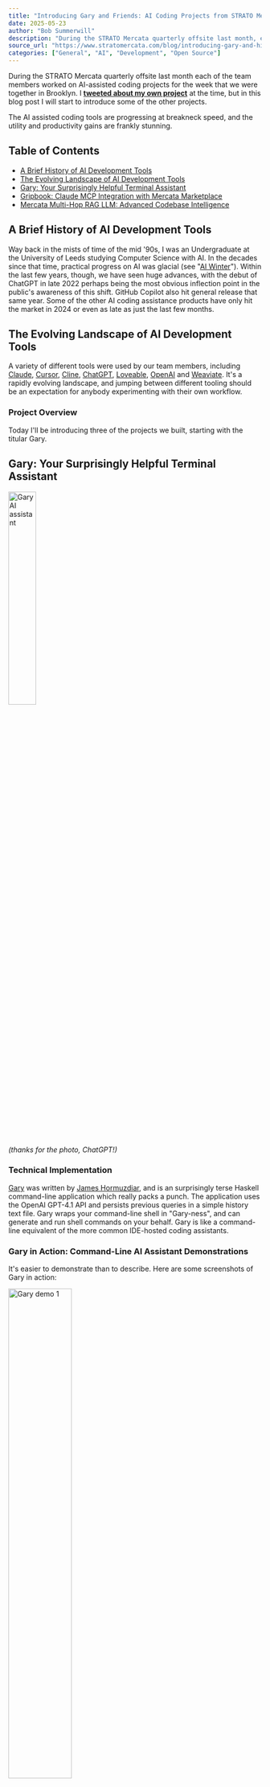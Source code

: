 ```yaml
---
title: "Introducing Gary and Friends: AI Coding Projects from STRATO Mercata"
date: 2025-05-23
author: "Bob Summerwill"
description: "During the STRATO Mercata quarterly offsite last month, each team member worked on AI-assisted coding projects. The AI assisted coding tools are progressing at breakneck speed, and the utility and productivity gains are frankly stunning."
source_url: "https://www.stratomercata.com/blog/introducing-gary-and-his-friends-ai-coding-projects-from-strato-mercata"
categories: ["General", "AI", "Development", "Open Source"]
---
```


During the STRATO Mercata quarterly offsite last month each of the team members worked on AI-assisted coding projects for the week that we were together in Brooklyn. I **[tweeted about my own project](https://x.com/BobSummerwill/status/1913281826736771457)** at the time, but in this blog post I will start to introduce some of the other projects.

The AI assisted coding tools are progressing at breakneck speed, and the utility and productivity gains are frankly stunning.

## Table of Contents

- [A Brief History of AI Development Tools](#a-brief-history-of-ai-development-tools)
- [The Evolving Landscape of AI Development Tools](#the-evolving-landscape-of-ai-development-tools)
- [Gary: Your Surprisingly Helpful Terminal Assistant](#gary-your-surprisingly-helpful-terminal-assistant)
- [Gripbook: Claude MCP Integration with Mercata Marketplace](#gripbook-claude-mcp-integration-with-mercata-marketplace)
- [Mercata Multi-Hop RAG LLM: Advanced Codebase Intelligence](#mercata-multi-hop-rag-llm-advanced-codebase-intelligence)

## A Brief History of AI Development Tools

Way back in the mists of time of the mid '90s, I was an Undergraduate at the University of Leeds studying Computer Science with AI. In the decades since that time, practical progress on AI was glacial (see "[AI Winter](https://en.wikipedia.org/wiki/AI_winter)"). Within the last few years, though, we have seen huge advances, with the debut of ChatGPT in late 2022 perhaps being the most obvious inflection point in the public's awareness of this shift. GitHub Copilot also hit general release that same year. Some of the other AI coding assistance products have only hit the market in 2024 or even as late as just the last few months.

## The Evolving Landscape of AI Development Tools

A variety of different tools were used by our team members, including [Claude](https://claude.ai/), [Cursor](https://www.cursor.com/), [Cline](https://cline.bot/), [ChatGPT](https://chatgpt.com/), [Loveable](https://lovable.dev), [OpenAI](https://openai.com/index/openai-api/) and [Weaviate](https://weaviate.io/). It's a rapidly evolving landscape, and jumping between different tooling should be an expectation for anybody experimenting with their own workflow.

### Project Overview

Today I'll be introducing three of the projects we built, starting with the titular Gary.

## Gary: Your Surprisingly Helpful Terminal Assistant

<img src="{{ site.baseurl }}/images/stratomercata.com/2025.10.13/gary-chatgpt-image.jpg" alt="Gary AI assistant" style="width: 33%;">

_(thanks for the photo, ChatGPT!)_

### Technical Implementation

[Gary](https://github.com/blockapps/gary) was written by [James Hormuzdiar](https://github.com/jamshidh), and is an surprisingly terse Haskell command-line application which really packs a punch. The application uses the OpenAI GPT-4.1 API and persists previous queries in a simple history text file. Gary wraps your command-line shell in "Gary-ness", and can generate and run shell commands on your behalf. Gary is like a command-line equivalent of the more common IDE-hosted coding assistants.

### Gary in Action: Command-Line AI Assistant Demonstrations

It's easier to demonstrate than to describe. Here are some screenshots of Gary in action:

<img src="{{ site.baseurl }}/images/stratomercata.com/2025.10.13/Screenshot-from-2025-05-15-14-59-08.png" alt="Gary demo 1" style="width: 50%;">

<img src="{{ site.baseurl }}/images/stratomercata.com/2025.10.13/Screenshot-from-2025-05-15-15-03-20.png" alt="Gary demo 2" style="width: 50%;">

<img src="{{ site.baseurl }}/images/stratomercata.com/2025.10.13/Screenshot-from-2025-05-15-15-05-48.png" alt="Gary demo 3" style="width: 50%;">

Of course, you're not constrained to asking Gary for help with coding:

<img src="{{ site.baseurl }}/images/stratomercata.com/2025.10.13/Screenshot-from-2025-05-15-15-14-38.png" alt="Gary general questions" style="width: 50%;">

## Gripbook: Claude MCP Integration with Mercata Marketplace

The second project which I'm going to introduce here was written by [Ariya Amarjargal](https://github.com/aariya50) and uses Anthropic's Model Context Protocol (MCP) to implement a Mercata MCP server, enabling [Claude](https://claude.ai) to interact with the Mercata marketplace. Claude is Anthropic's flagship product – a conversational AI similar to ChatGPT. Beyond Claude, both OpenAI and Microsoft have also recently announced support for MCP, so it's becoming a standard.

Meet [Griphook](https://github.com/blockapps/griphook), with the cultural reference left as an exercise to the reader!

Here we are using the Claude desktop client, which is available in official releases for Windows and macOS.

<img src="{{ site.baseurl }}/images/stratomercata.com/2025.10.13/Screenshot-from-2025-05-16-14-45-49.png" alt="Claude desktop" style="width: 50%;">

### How Model Context Protocol (MCP) Powers Marketplace Integration

So how does this work? Our MCP server is a straightforward nodejs application containing a number of "tools" whose functionality is then available within the Claude desktop. The real magic here is that Claude just works out what these tools are and how to use them based purely on the text they are returning and its own intuition and training set.

<img src="{{ site.baseurl }}/images/stratomercata.com/2025.10.13/Screenshot-from-2025-05-16-14-50-15.png" alt="MCP tools" style="width: 50%;">

Within Claude's Developer settings you point to the server's build directory and also need to specify a few environment variables to configure the server appropriately for your own username/password and client ID/secret.

### Conversational AI Interface for Complex Platform Operations

Then Claude has been "taught" about STRATO Mercata and you can ask it questions about reserves, about your own balance and details, and can ask it to borrow, purchase or stake assets:

<img src="{{ site.baseurl }}/images/stratomercata.com/2025.10.13/Screenshot-from-2025-05-16-14-26-58.png" alt="Claude interacting with Mercata" style="width: 50%;">

At the time of writing there is some bug related to the user login in my own use of it, but funnily enough, the way that plays out is even more impressive, because the AI is able to find its own workaround to the problem!

### The Future of AI-Friendly Platform Development

Having this kind of conversational interface wrapping a platform is really powerful. You are blending the LLM's general understanding of the world from its training set in with specific integration with STRATO Mercata platform. It is easy enough to imagine these kind of systems being composed and layered such that the lower level systems are completely abstracted away. Rafts of manual engineering work can be eliminated. Rather than exposing APIs and then third-party developers having to use those APIs to implement their own web or mobile applications you can just make your platform AI friendly and then AI assisted tools can do the rest. Even just in these brief examples above you can see that Claude is correctly inferring a raft of contextual understanding which is way richer than the raw REST APIs.

## Mercata Multi-Hop RAG LLM: Advanced Codebase Intelligence

The final project was written by David Nallapu and has a mouthful of a name – [mercata-multi-hop-rag-llm](https://github.com/blockapps/mercata-multi-hop-rag-llm) 🙂

<img src="{{ site.baseurl }}/images/stratomercata.com/2025.10.13/Screenshot-from-2025-05-16-15-04-34.png" alt="RAG LLM interface" style="width: 50%;">

Again, like Gary and Griphook, this project is making contextual information available to an LLM so that you can interact with it in a conversational form. In this instance the information about STRATO Mercata being incorporated is detailed information about the codebase itself to assist developers to work on the platform.

### Vector Database Integration for Comprehensive Code Analysis

The repository uses git submodules to "import" multiple STRATO git repos into a subdirectory and then Weaviate, a Vector DB, is populated using key elements of the codebase.

As you can see in the output, we're indexing Haskell files, Solidity and DOCX documentation, all to build context on the platform.

This step of the process takes several minutes. Then we launch the frontend:

<img src="{{ site.baseurl }}/images/stratomercata.com/2025.10.13/Screenshot-from-2025-05-16-15-42-23.jpg" alt="RAG LLM frontend" style="width: 50%;">

### RAG vs Traditional IDE: Superior Results for Large Codebases

Coding questions about well known projects and codebases can work quite well within general LLMs (ChatGPT, Grok, etc) but they don't really work for STRATO Mercata. Here we are augmenting the LLM with a retrieval system which has already parsed and indexed a raft of information about the STRATO Mercata codebase. This approach yields better results than IDE environments like Cursor or Cline, where they are having to "learn about" the codebase as you work, often overflowing their available context space for large codebases.

### Interactive Documentation: Beyond Static Technical Content

The results from this approach are very impressive, showing deep understanding of the codebase and generating documentation of comparable quality to a good technical, but with the huge advantage of not just being static content. You can ask it whatever you like, and dig into deeper detail as you go. If we can find a good means of hosting a public instance of this project then we should certainly do so. In the meantime, you can follow the instructions on the repository to run your own instance.

<img src="{{ site.baseurl }}/images/stratomercata.com/2025.10.13/Screenshot-from-2025-05-21-14-31-09.jpg" alt="RAG query example 1" style="width: 50%;">

<img src="{{ site.baseurl }}/images/stratomercata.com/2025.10.13/Screenshot-from-2025-05-21-14-36-58.jpg" alt="RAG query example 2" style="width: 50%;">

<img src="{{ site.baseurl }}/images/stratomercata.com/2025.10.13/Screenshot-from-2025-05-21-14-41-08.jpg" alt="RAG query example 3" style="width: 50%;">

## Key Insights: Common Themes and Experimental Success

These three projects had common themes and provided a lot of utility for a few days of experimental effort.

I hope you enjoyed meeting Gary and friends! Until next time …
